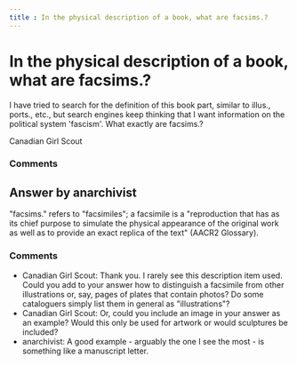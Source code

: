 ```yaml
---
title : In the physical description of a book, what are facsims.?
---
```

In the physical description of a book, what are facsims.?
=====================
I have tried to search for the definition of this book part, similar to
illus., ports., etc., but search engines keep thinking that I want
information on the political system 'fascism'. What exactly are
facsims.?

Canadian Girl Scout

### Comments ###


Answer by anarchivist
----------------
"facsims." refers to "facsimiles"; a facsimile is a "reproduction that
has as its chief purpose to simulate the physical appearance of the
original work as well as to provide an exact replica of the text" (AACR2
Glossary).

### Comments ###
* Canadian Girl Scout: Thank you. I rarely see this description item used. Could you add to
your answer how to distinguish a facsimile from other illustrations or,
say, pages of plates that contain photos? Do some cataloguers simply
list them in general as "illustrations"?
* Canadian Girl Scout: Or, could you include an image in your answer as an example? Would this
only be used for artwork or would sculptures be included?
* anarchivist: A good example - arguably the one I see the most - is something like a
manuscript letter.

